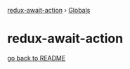 [redux-await-action](README.md) › [Globals](globals.md)

# redux-await-action

[go back to README](../../README.md)
